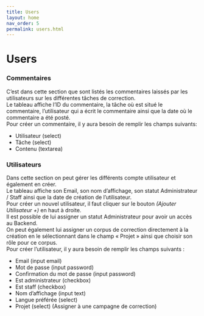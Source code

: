 ```yaml
---
title: Users
layout: home
nav_order: 5
permalink: users.html
---
```


# Users

###	Commentaires
C’est dans cette section que sont listés les commentaires laissés par les utilisateurs sur les différentes tâches de correction.<br>
Le tableau affiche l’ID du commentaire, la tâche où est situé le commentaire, l’utilisateur qui a écrit le commentaire ainsi que la date où le commentaire a été posté.<br>
Pour créer un commentaire, il y aura besoin de remplir les champs suivants:
-	Utilisateur (select)
-	Tâche (select)
-	Contenu (textarea)

###	Utilisateurs
Dans cette section on peut gérer les différents compte utilisateur et également en créer.<br>
Le tableau affiche son Email, son nom d’affichage, son statut Administrateur / Staff ainsi que la date de création de l’utilisateur.<br>
Pour créer un nouvel utilisateur, il faut cliquer sur le bouton *(Ajouter Utilisateur +)* en haut à droite.<br>
Il est possible de lui assigner un statut Administrateur pour avoir un accès au Backend.<br>
On peut également lui assigner un corpus de correction directement à la création en le sélectionnant dans le champ « Projet » ainsi que choisir son rôle pour ce corpus.<br>
Pour créer l’utilisateur, il y aura besoin de remplir les champs suivants :
- Email (input email)
- Mot de passe (input password)
- Confirmation du mot de passe (input password)
- Est administrateur (checkbox)
- Est staff (checkbox)
- Nom d’affichage (input text)
- Langue préférée (select)
- Projet (select) (Assigner à une campagne de correction)

